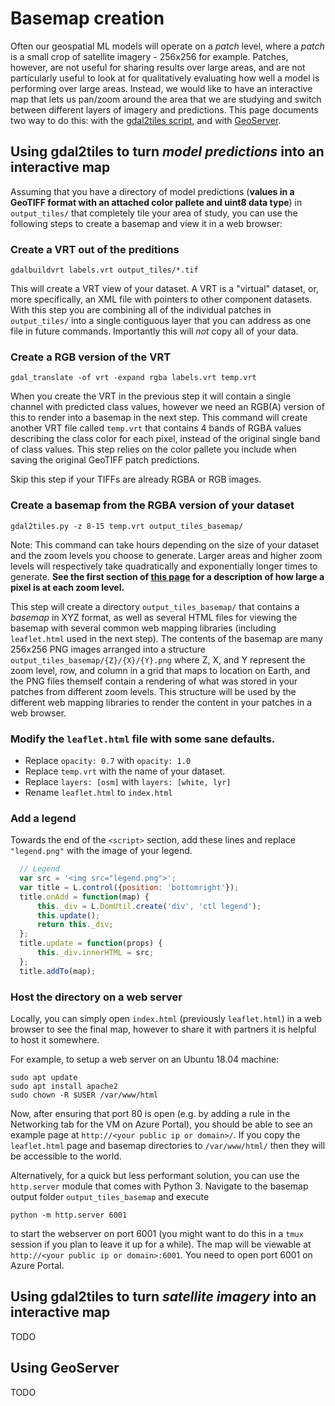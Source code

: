 # Basemap creation

Often our geospatial ML models will operate on a _patch_ level, where a _patch_ is a small crop of satellite imagery - 256x256 for example. Patches, however, are not useful for sharing results over large areas, and are not particularly useful to look at for qualitatively evaluating how well a model is performing over large areas. Instead, we would like to have an interactive map that lets us pan/zoom around the area that we are studying and switch between different layers of imagery and predictions. This page documents two way to do this: with the [gdal2tiles script](https://gdal.org/programs/gdal2tiles.html), and with [GeoServer](http://geoserver.org/).


## Using gdal2tiles to turn *model predictions* into an interactive map

Assuming that you have a directory of model predictions (**values in a GeoTIFF format with an attached color pallete and uint8 data type**) in `output_tiles/` that completely tile your area of study, you can use the following steps to create a basemap and view it in a web browser:

### Create a VRT out of the preditions

```
gdalbuildvrt labels.vrt output_tiles/*.tif
```

This will create a VRT view of your dataset. A VRT is a "virtual" dataset, or, more specifically, an XML file with pointers to other component datasets. With this step you are combining all of the individual patches in `output_tiles/` into a single contiguous layer that you can address as one file in future commands. Importantly this will *not* copy all of your data.  

### Create a RGB version of the VRT

```
gdal_translate -of vrt -expand rgba labels.vrt temp.vrt
```

When you create the VRT in the previous step it will contain a single channel with predicted class values, however we need an RGB(A) version of this to render into a basemap in the next step. This command will create another VRT file called `temp.vrt` that contains 4 bands of RGBA values describing the class color for each pixel, instead of the original single band of class values. This step relies on the color pallete you include when saving the original GeoTIFF patch predictions.

Skip this step if your TIFFs are already RGBA or RGB images.

### Create a basemap from the RGBA version of your dataset

```
gdal2tiles.py -z 8-15 temp.vrt output_tiles_basemap/
```

Note: This command can take hours depending on the size of your dataset and the zoom levels you choose to generate. Larger areas and higher zoom levels will respectively take quadratically and exponentially longer times to generate. **See the first section of [this page](https://wiki.openstreetmap.org/wiki/Zoom_levels) for a description of how large a pixel is at each zoom level.**

This step will create a directory `output_tiles_basemap/` that contains a _basemap_ in XYZ format, as well as several HTML files for viewing the basemap with several common web mapping libraries (including `leaflet.html` used in the next step). The contents of the basemap are many 256x256 PNG images arranged into a structure `output_tiles_basemap/{Z}/{X}/{Y}.png` where Z, X, and Y represent the zoom level, row, and column in a grid that maps to location on Earth, and the PNG files themself contain a rendering of what was stored in your patches from different zoom levels. This structure will be used by the different web mapping libraries to render the content in your patches in a web browser.

### Modify the `leaflet.html` file with some sane defaults.

- Replace `opacity: 0.7` with `opacity: 1.0`
- Replace `temp.vrt` with the name of your dataset.
- Replace `layers: [osm]` with `layers: [white, lyr]`
- Rename `leaflet.html` to `index.html`

### Add a legend

Towards the end of the `<script>` section, add these lines and replace `"legend.png"` with the image of your legend.

```javascript
  // Legend
  var src = '<img src="legend.png">';
  var title = L.control({position: 'bottomright'});
  title.onAdd = function(map) {
      this._div = L.DomUtil.create('div', 'ctl legend');
      this.update();
      return this._div;
  };
  title.update = function(props) {
      this._div.innerHTML = src;
  };
  title.addTo(map);
```

### Host the directory on a web server

Locally, you can simply open `index.html` (previously `leaflet.html`) in a web browser to see the final map, however to share it with partners it is helpful to host it somewhere.

For example, to setup a web server on an Ubuntu 18.04 machine:
```
sudo apt update
sudo apt install apache2
sudo chown -R $USER /var/www/html
```
Now, after ensuring that port 80 is open (e.g. by adding a rule in the Networking tab for the VM on Azure Portal), you should be able to see an example page at `http://<your public ip or domain>/`. If you copy the `leaflet.html` page and basemap directories to `/var/www/html/` then they will be accessible to the world.

Alternatively, for a quick but less performant solution, you can use the `http.server` module that comes with Python 3. Navigate to the basemap output folder `output_tiles_basemap` and execute
```
python -m http.server 6001
```
to start the webserver on port 6001 (you might want to do this in a `tmux` session if you plan to leave it up for a while). The map will be viewable at `http://<your public ip or domain>:6001`. You need to open port 6001 on Azure Portal. 


## Using gdal2tiles to turn *satellite imagery* into an interactive map

TODO

## Using GeoServer

TODO

